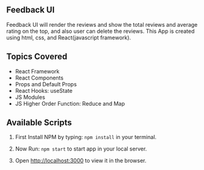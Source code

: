 ## Feedback UI

Feedback UI will render the reviews and show the total reviews and average rating on the top, and also user can delete the reviews.
This App is created using html, css, and React(javascript framework).

## Topics Covered

- React Framework
- React Components
- Props and Default Props
- React Hooks: useState
- JS Modules
- JS Higher Order Function: Reduce and Map

## Available Scripts

1. First Install NPM by typing: `npm install` in your terminal.

2. Now Run: `npm start` to start app in your local server.

3. Open [http://localhost:3000](http://localhost:3000) to view it in the browser.
